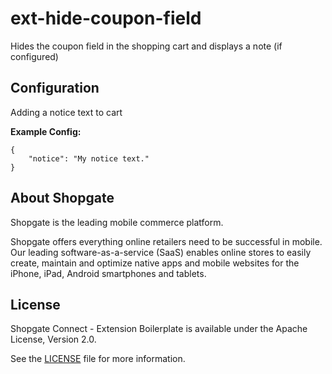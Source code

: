 # ext-hide-coupon-field

Hides the coupon field in the shopping cart and displays a note (if configured)

## Configuration

Adding a notice text to cart

**Example Config:** 
```
{
    "notice": "My notice text."
}
```

## About Shopgate

Shopgate is the leading mobile commerce platform.

Shopgate offers everything online retailers need to be successful in mobile. Our leading
software-as-a-service (SaaS) enables online stores to easily create, maintain and optimize native
apps and mobile websites for the iPhone, iPad, Android smartphones and tablets.

## License

Shopgate Connect - Extension Boilerplate is available under the Apache License, Version 2.0.

See the [LICENSE](./LICENSE) file for more information.
